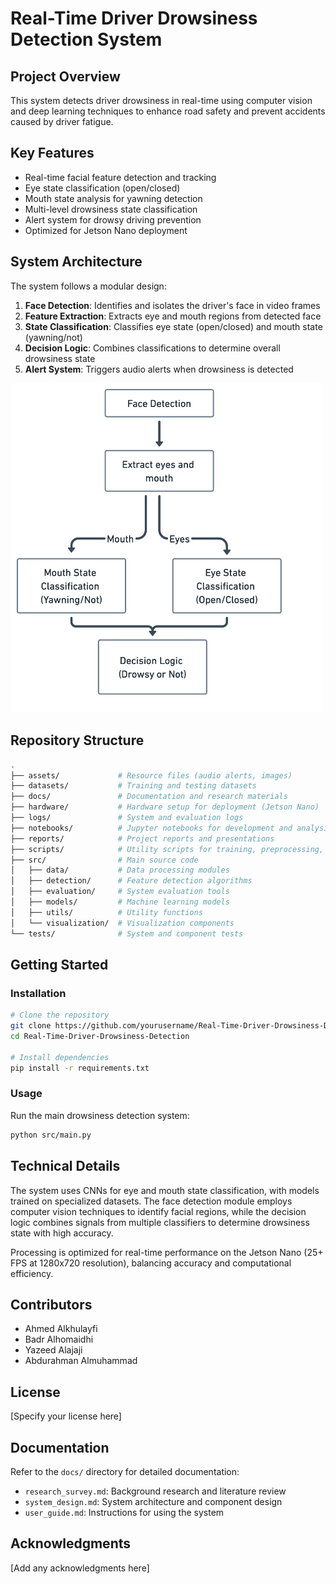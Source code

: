 # Real-Time Driver Drowsiness Detection System

## Project Overview
This system detects driver drowsiness in real-time using computer vision and deep learning techniques to enhance road safety and prevent accidents caused by driver fatigue.

## Key Features
- Real-time facial feature detection and tracking
- Eye state classification (open/closed)
- Mouth state analysis for yawning detection
- Multi-level drowsiness state classification
- Alert system for drowsy driving prevention
- Optimized for Jetson Nano deployment

## System Architecture
The system follows a modular design:
1. **Face Detection**: Identifies and isolates the driver's face in video frames
2. **Feature Extraction**: Extracts eye and mouth regions from detected face
3. **State Classification**: Classifies eye state (open/closed) and mouth state (yawning/not)
4. **Decision Logic**: Combines classifications to determine overall drowsiness state
5. **Alert System**: Triggers audio alerts when drowsiness is detected
<img src="assets/CNN-Based-Approach.png" alt="CNN-Based Approach" width="500">


## Repository Structure
```bash
.
├── assets/             # Resource files (audio alerts, images)
├── datasets/           # Training and testing datasets
├── docs/               # Documentation and research materials
├── hardware/           # Hardware setup for deployment (Jetson Nano)
├── logs/               # System and evaluation logs
├── notebooks/          # Jupyter notebooks for development and analysis
├── reports/            # Project reports and presentations
├── scripts/            # Utility scripts for training, preprocessing, and evaluation
├── src/                # Main source code
│   ├── data/           # Data processing modules
│   ├── detection/      # Feature detection algorithms
│   ├── evaluation/     # System evaluation tools
│   ├── models/         # Machine learning models
│   ├── utils/          # Utility functions
│   └── visualization/  # Visualization components
└── tests/              # System and component tests
```

## Getting Started



### Installation
```bash
# Clone the repository
git clone https://github.com/yourusername/Real-Time-Driver-Drowsiness-Detection.git
cd Real-Time-Driver-Drowsiness-Detection

# Install dependencies
pip install -r requirements.txt
```

### Usage
Run the main drowsiness detection system:
```bash
python src/main.py
```



## Technical Details
The system uses CNNs for eye and mouth state classification, with models trained on specialized datasets. The face detection module employs computer vision techniques to identify facial regions, while the decision logic combines signals from multiple classifiers to determine drowsiness state with high accuracy.

Processing is optimized for real-time performance on the Jetson Nano (25+ FPS at 1280x720 resolution), balancing accuracy and computational efficiency.

## Contributors
- Ahmed Alkhulayfi
- Badr Alhomaidhi
- Yazeed Alajaji
- Abdurahman Almuhammad

## License
[Specify your license here]

## Documentation
Refer to the `docs/` directory for detailed documentation:
- `research_survey.md`: Background research and literature review
- `system_design.md`: System architecture and component design
- `user_guide.md`: Instructions for using the system

## Acknowledgments
[Add any acknowledgments here]
